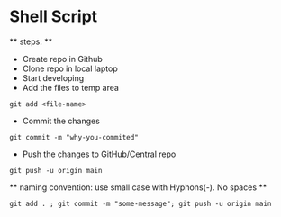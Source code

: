 # Shell Script

** steps: **

* Create repo in Github
* Clone repo in local laptop
* Start developing
* Add the files to temp area
```
git add <file-name>
```

* Commit the changes
```
git commit -m "why-you-commited"
```
* Push the changes to GitHub/Central repo
```
git push -u origin main
```
** naming convention: use small case with Hyphons(-). No spaces **
```
git add . ; git commit -m "some-message"; git push -u origin main
```